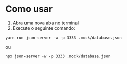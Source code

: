# Como usar

1. Abra uma nova aba no terminal
2. Execute o seguinte comando:

 ```yarn run json-server -w -p 3333 .mock/database.json```

 ou
 
 ```npx json-server -w -p 3333 .mock/database.json```